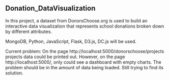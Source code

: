 ## Donation_DataVisualization
In this project, a dataset from DonorsChoose.org is used to build an interactive data visualization that represents school donations broken down by different attributes.

MongoDB, Python, JavaScript, Flask, D3.js, DC.js will be used.

Current problem:
On the page http://localhost:5000/donorschoose/projects projects data could be printed out. However, on the page http://localhost:5000/, only could see a dashboard with empty charts. The problem should be in the amount of data being loaded. Still trying to find its solution.



